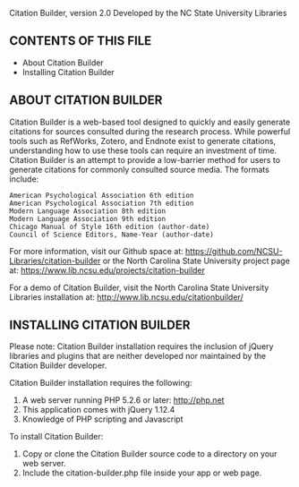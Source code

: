 Citation Builder, version 2.0
Developed by the NC State University Libraries


CONTENTS OF THIS FILE
------------------------------------

* About Citation Builder
* Installing Citation Builder


ABOUT CITATION BUILDER
---------------------------------------

Citation Builder is a web-based tool designed to quickly and easily generate citations for sources consulted during the research process. While powerful tools such as RefWorks, Zotero, and Endnote exist to generate citations, understanding how to use these tools can require an investment of time. Citation Builder is an attempt to provide a low-barrier method for users to generate citations for commonly consulted source media. The formats include:

    American Psychological Association 6th edition
    American Psychological Association 7th edition
    Modern Language Association 8th edition
    Modern Language Association 9th edition
    Chicago Manual of Style 16th edition (author-date)
    Council of Science Editors, Name-Year (author-date)


For more information, visit our Github space at: https://github.com/NCSU-Libraries/citation-builder or the North Carolina State University project page at: https://www.lib.ncsu.edu/projects/citation-builder

For a demo of Citation Builder, visit the North Carolina State University Libraries installation at: http://www.lib.ncsu.edu/citationbuilder/

INSTALLING CITATION BUILDER
----------------------------------------------

Please note: Citation Builder installation requires the inclusion of jQuery libraries and plugins that are neither developed nor maintained by the Citation Builder developer.

Citation Builder installation requires the following:
1. A web server running PHP 5.2.6 or later: http://php.net
2. This application comes with jQuery 1.12.4
3. Knowledge of PHP scripting and Javascript

To install Citation Builder:
1. Copy or clone the Citation Builder source code to a directory on your web server.
2. Include the citation-builder.php file inside your app or web page.

